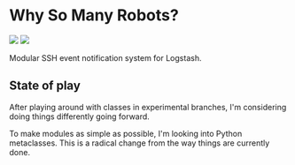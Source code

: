 # Why So Many Robots?

![](https://img.shields.io/badge/status-in%20development-orange) [![](https://img.shields.io/badge/release-v0.2.0-lightblue)](https://github.com/samcole8/ysmr/releases)

Modular SSH event notification system for Logstash.

## State of play

After playing around with classes in experimental branches, I'm considering doing things differently going forward.

To make modules as simple as possible, I'm looking into Python metaclasses. This is a radical change from the way things are currently done.